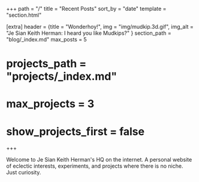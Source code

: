 +++
path = "/"
title = "Recent Posts"
sort_by = "date"
template = "section.html"

[extra]
header = {title = "Wonderhoy!", img = "img/mudkip.3d.gif", img_alt = "Je Sian Keith Herman: I heard you like Mudkips?" }
section_path = "blog/_index.md"
max_posts = 5
# projects_path = "projects/_index.md"
# max_projects = 3
# show_projects_first = false
+++

Welcome to Je Sian Keith Herman's HQ on the internet. A personal website of eclectic interests, experiments, and projects where there is no niche. Just curiosity.
